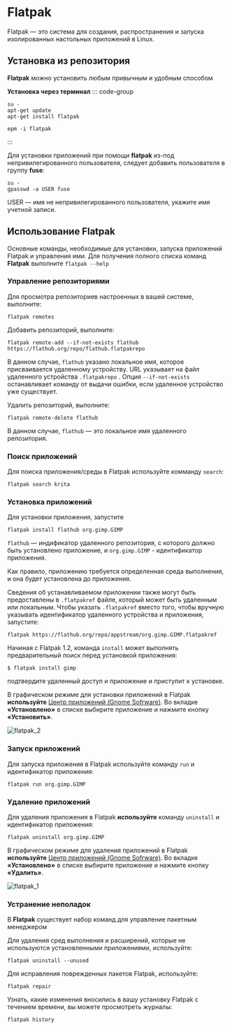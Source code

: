 # Flatpak
Flatpak — это система для создания, распространения и запуска изолированных настольных приложений в Linux.
## Установка из репозитория <Badge type="warning" text="sysphus" />
**Flatpak** можно установить любым привычным и удобным способом

**Установка через терминал**
::: code-group

```shell[apt-get]
su -
apt-get update
apt-get install flatpak
```
```shell[epm]
epm -i flatpak
```
:::

Для установки приложений при помощи **flatpak** из-под непривилегированного пользователя, следует добавить пользователя в группу **fuse**:

```shell
su -
gpasswd -a USER fuse
```
USER — имя не непривилегированного пользователя, укажите имя учетной записи. 

## Использование Flatpak

Основные команды, необходимые для установки, запуска приложений Flatpak и управления ими. Для получения полного списка команд **Flatpak** выполните `flatpak --help`

### Управление репозиториями

Для просмотра репозиториев настроенных в вашей системе, выполните:

```shell
flatpak remotes
```
Добавить репозиторий, выполните:

```shell
flatpak remote-add --if-not-exists flathub https://flathub.org/repo/flathub.flatpakrepo
```

В данном случае, `flathub` указано локальное имя, которое присваивается удаленному устройству. URL указывает на файл удаленного устройства `.flatpakrepo` . Опция `--if-not-exists` останавливает команду от выдачи ошибки, если удаленное устройство уже существует.

Удалить репозиторий, выполните:

```shell
flatpak remote-delete flathub
```

В данном случае, `flathub` — это локальное имя удаленного репозитория.

### Поиск приложений

Для поиска приложения/среды в Flatpak используйте комманду `search`: 

```shell
flatpak search krita
```

### Установка приложений

Для установки приложения, запустите
```shell
flatpak install flathub org.gimp.GIMP
```

`flathub` — индификатор удаленного репозитория, с которого должно быть установлено приложение, и `org.gimp.GIMP` - идентификатор приложения.

Как правило, приложению требуется определенная среда выполнения, и она будет установлена до приложения.

Сведения об устанавливаемом приложении также могут быть предоставлены в `.flatpakref` файле, который может быть удаленным или локальным. Чтобы указать `.flatpakref` вместо того, чтобы вручную указывать идентификатор удаленного устройства и приложения, запустите:

```shell
flatpak https://flathub.org/repo/appstream/org.gimp.GIMP.flatpakref
```
Начиная с Flatpak 1.2, команда `install` может выполнять предварительный поиск перед установкой приложения:
```shell
$ flatpak install gimp
```
подтвердитe удаленный доступ и приложение и приступит к установке.

В графическом режиме для установки приложений в Flatpak **используйте** [Центр приложений (Gnome Sofrware)](/gnome-software). Во вкладке **«Установлено»** в списке выбирите приложение и нажмите кнопку **«Установить»**.

![flatpak_2](/flatpak/flatpak_2.gif)

### Запуск приложений
Для запуска приложения в Flatpak используйте команду `run` и идентификатор приложения:
```shell
flatpak run org.gimp.GIMP
```

### Удаление приложений

Для удаления приложения в Flatpak **используйте** команду `uninstall` и идентификатор приложения:

```shell
flatpak uninstall org.gimp.GIMP
```

В графическом режиме для удаления приложений в Flatpak **используйте** [Центр приложений (Gnome Sofrware)](/gnome-software). Во вкладке **«Установлено»** в списке выбирите приложение и нажмите кнопку **«Удалить»**.

![flatpak_1](/flatpak/flatpak_1.gif)

### Устранение неполадок

В **Flatpak** существует набор команд для управление пакетным менеджером

Для удаления сред выполнения и расширений, которые не используются установленными приложениями, используйте:

```shell
flatpak uninstall --unused
```

Для исправления поврежденных пакетов Flatpak, используйте:

```shell
flatpak repair
```

Узнать, какие изменения вносились в вашу установку Flatpak с течением времени, вы можете просмотреть журналы:

```shell
flatpak history
```
